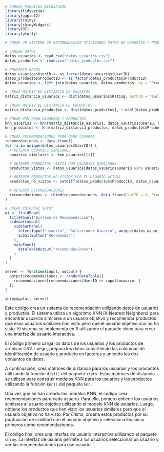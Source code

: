 ```R
# CARGAR PAQUETES NECESARIOS
library(tidyverse)
library(ggplot2)
library(shiny)
library(shinyWidgets)
library(DT)
library(plotly)

# CREAR UN SISTEMA DE RECOMENDACIÓN UTILIZANDO DATOS DE USUARIOS Y PRODUCTOS

# CARGAR DATOS
datos_usuarios <- read.csv("datos_usuarios.csv")
datos_productos <- read.csv("datos_productos.csv")

# PREPARAR DATOS
datos_usuarios$UserID <- as.factor(datos_usuarios$UserID)
datos_productos$ProductID <- as.factor(datos_productos$ProductID)
datos_usuarios <- left_join(datos_usuarios, datos_productos, by = "ProductID")

# CREAR MATRIZ DE DISTANCIA DE USUARIOS
matriz_distancia_usuarios <- dist(datos_usuarios$Rating, method = "euclidean")

# CREAR MATRIZ DE DISTANCIA DE PRODUCTOS
matriz_distancia_productos <- dist(datos_productos[, 2:ncol(datos_productos)], method = "euclidean")

# CREAR KNN PARA USUARIOS Y PRODUCTOS
knn_usuarios <- knn(matriz_distancia_usuarios, datos_usuarios$UserID, k = 10)
knn_productos <- knn(matriz_distancia_productos, datos_productos$ProductID, k = 10)

# CREAR RECOMENDACIONES PARA CADA USUARIO
recomendaciones <- data.frame()
for (i in unique(datos_usuarios$UserID)) {
  # OBTENER USUARIOS SIMILARES
  usuarios_similares <- knn_usuarios[[i]]

  # OBTENER PRODUCTOS VISTOS POR USUARIOS SIMILARES
  productos_vistos <- datos_usuarios[datos_usuarios$UserID %in% usuarios_similares, "ProductID"]

  # OBTENER PRODUCTOS NO VISTOS POR EL USUARIO ACTUAL
  productos_no_vistos <- setdiff(datos_productos$ProductID, datos_usuarios[datos_usuarios$UserID == i, "ProductID"])

  # OBTENER RECOMENDACIONES
  recomendaciones <- rbind(recomendaciones, data.frame(UserID = i, ProductID = productos_no_vistos[1:5]))
}

# CREAR INTERFAZ SHINY
ui <- fluidPage(
  titlePanel("Sistema de Recomendación"),
  sidebarLayout(
    sidebarPanel(
      selectInput("usuario", "Seleccionar Usuario", unique(datos_usuarios$UserID)),
      submitButton("Recomendar")
    ),
    mainPanel(
      dataTableOutput("recomendaciones")
    )
  )
)

server <- function(input, output) {
  output$recomendaciones <- renderDataTable({
    recomendaciones[recomendaciones$UserID == input$usuario, ]
  })
}

shinyApp(ui, server)
```

Este código crea un sistema de recomendación utilizando datos de usuarios y productos. El sistema utiliza un algoritmo KNN (K-Nearest Neighbors) para encontrar usuarios similares a un usuario objetivo y recomendar productos que esos usuarios similares han visto pero que el usuario objetivo aún no ha visto. El sistema se implementa en R utilizando el paquete shiny para crear una interfaz de usuario interactiva.

El código primero carga los datos de los usuarios y los productos de archivos CSV. Luego, prepara los datos convirtiendo las columnas de identificación de usuario y producto en factores y uniendo los dos conjuntos de datos.

A continuación, crea matrices de distancia para los usuarios y los productos utilizando la función `dist()` del paquete `stats`. Estas matrices de distancia se utilizan para construir modelos KNN para los usuarios y los productos utilizando la función `knn()` del paquete `knn`.

Una vez que se han creado los modelos KNN, el código crea recomendaciones para cada usuario. Para ello, primero obtiene los usuarios similares al usuario objetivo utilizando el modelo KNN de usuarios. Luego, obtiene los productos que han visto los usuarios similares pero que el usuario objetivo no ha visto. Por último, ordena estos productos por su puntuación de similitud con el usuario objetivo y selecciona los cinco primeros como recomendaciones.

El código final crea una interfaz de usuario interactiva utilizando el paquete `shiny`. La interfaz de usuario permite a los usuarios seleccionar un usuario y ver las recomendaciones para ese usuario.